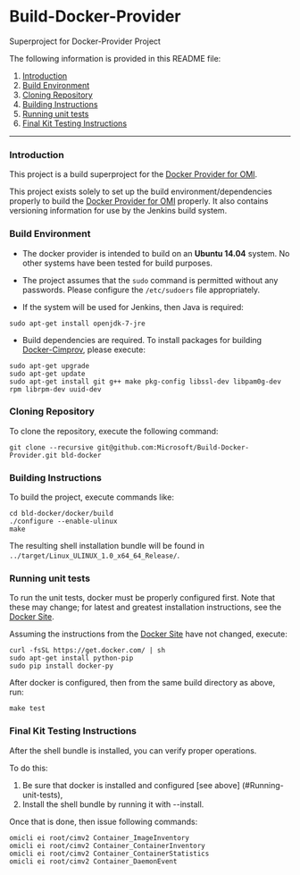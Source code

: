 # Build-Docker-Provider
Superproject for Docker-Provider Project

The following information is provided in this README file:

1. [Introduction](#introduction)
2. [Build Environment](#build-environment)
3. [Cloning Repository](#cloning-repository)
4. [Building Instructions](#building-instructions)
5. [Running unit tests](#running-unit-tests)
6. [Final Kit Testing Instructions](#final-kit-testing-instructions)

-----

### Introduction

This project is a build superproject for the [Docker Provider for OMI][].

This project exists solely to set up the build environment/dependencies
properly to build the [Docker Provider for OMI][] properly. It also contains
versioning information for use by the Jenkins build system.

[Docker Provider for OMI]: https://github.com/Microsoft/Docker-Provider


### Build Environment

- The docker provider is intended to build on an **Ubuntu 14.04**
system. No other systems have been tested for build purposes.

- The project assumes that the `sudo` command is permitted without any
passwords. Please configure the `/etc/sudoers` file appropriately.

- If the system will be used for Jenkins, then Java is required:

```
sudo apt-get install openjdk-7-jre
```

- Build dependencies are required. To install packages for building
[Docker-Cimprov](https://github.com/Microsoft/Docker-Provider),
please execute:

```
sudo apt-get upgrade
sudo apt-get update
sudo apt-get install git g++ make pkg-config libssl-dev libpam0g-dev rpm librpm-dev uuid-dev
```

### Cloning Repository

To clone the repository, execute the following command:

```
git clone --recursive git@github.com:Microsoft/Build-Docker-Provider.git bld-docker
```

### Building Instructions

To build the project, execute commands like:

```
cd bld-docker/docker/build
./configure --enable-ulinux
make
```

The resulting shell installation bundle will be found in
`../target/Linux_ULINUX_1.0_x64_64_Release/`.

### Running unit tests

To run the unit tests, docker must be properly configured first. Note
that these may change; for latest and greatest installation
instructions, see the [Docker Site][].

Assuming the instructions from the [Docker Site][] have not changed, execute:

```
curl -fsSL https://get.docker.com/ | sh
sudo apt-get install python-pip
sudo pip install docker-py
```

After docker is configured, then from the same build directory as
above, run:

```
make test
```

### Final Kit Testing Instructions

After the shell bundle is installed, you can verify proper operations.

To do this:

1. Be sure that docker is installed and configured [see above]
(#Running-unit-tests),
2. Install the shell bundle by running it with --install.

Once that is done, then issue following commands:

```
omicli ei root/cimv2 Container_ImageInventory
omicli ei root/cimv2 Container_ContainerInventory
omicli ei root/cimv2 Container_ContainerStatistics
omicli ei root/cimv2 Container_DaemonEvent
```

[Docker Site]: https://docs.docker.com/linux/

